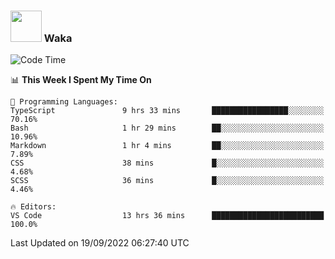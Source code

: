 ### <img src="https://media.giphy.com/media/VgCDAzcKvsR6OM0uWg/giphy.gif" width="50"> Waka

  <!--START_SECTION:waka-->
![Code Time](http://img.shields.io/badge/Code%20Time-875%20hrs%2019%20mins-blue)

📊 **This Week I Spent My Time On** 

```text
💬 Programming Languages: 
TypeScript               9 hrs 33 mins       █████████████████░░░░░░░░   70.16% 
Bash                     1 hr 29 mins        ██░░░░░░░░░░░░░░░░░░░░░░░   10.96% 
Markdown                 1 hr 4 mins         ██░░░░░░░░░░░░░░░░░░░░░░░   7.89% 
CSS                      38 mins             █░░░░░░░░░░░░░░░░░░░░░░░░   4.68% 
SCSS                     36 mins             █░░░░░░░░░░░░░░░░░░░░░░░░   4.46%

🔥 Editors: 
VS Code                  13 hrs 36 mins      █████████████████████████   100.0%

```


 Last Updated on 19/09/2022 06:27:40 UTC
<!--END_SECTION:waka-->
